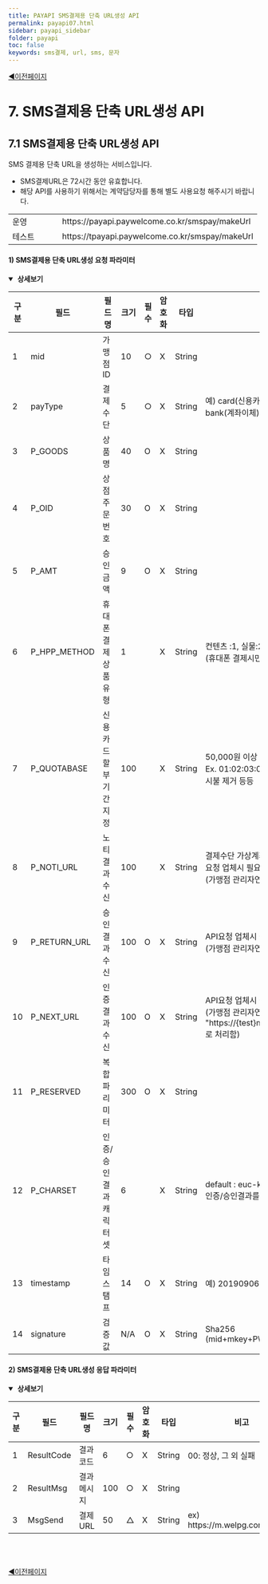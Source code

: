 ```yaml
---
title: PAYAPI SMS결제용 단축 URL생성 API
permalink: payapi07.html
sidebar: payapi_sidebar
folder: payapi
toc: false
keywords: sms결제, url, sms, 문자
---
```


<div style="display: inline-block; width: 100%;">
  <a style="float:left;" href="/payapi06.html">◀이전페이지</a>
</div>

# 7. SMS결제용 단축 URL생성 API

## 7.1 SMS결제용 단축 URL생성 API

SMS 결제용 단축 URL을 생성하는 서비스입니다.

- SMS결제URL은 72시간 동안 유효합니다.
- 해당 API를 사용하기 위해서는 계약담당자를 통해 별도 사용요청 해주시기 바랍니다.

[//]: # (SMS결제용 단축 URL생성 URL)
<table class="tg" style="width: 100%">
  <colgroup>
    <col style="width: 20%">
    <col style="width: 80%">
  </colgroup>
  <tbody>
    <tr>
      <td class="center-align">운영</td>
      <td class="center-align">https://payapi.paywelcome.co.kr/smspay/makeUrl</td>
    </tr>
    <tr>
      <td class="center-align">테스트</td>
      <td class="center-align">https://tpayapi.paywelcome.co.kr/smspay/makeUrl</td>
    </tr>
  </tbody>
</table>

#### 1) SMS결제용 단축 URL생성 요청 파라미터

<details style="cursor:pointer;" open>
<summary><strong>&nbsp;상세보기</strong></summary>
<div markdown="1">

[//]: # (SMS결제용 단축 URL생성 요청)
<table class="tg" style="table-layout: fixed; width: 100%">
<colgroup>
<col style="text-align: center; width: 5%">
<col style="text-align: center; width: 15%">
<col style="text-align: center; width: 15%">
<col style="text-align: center; width: 8%">
<col style="text-align: center; width: 6%">
<col style="text-align: center; width: 8%">
<col style="text-align: center; width: 10%">
<col style="text-align: left; width: 33%">
</colgroup>
<thead>
  <tr>
    <th class="center-align">구분</th>
    <th class="center-align">필드</th>
    <th class="center-align">필드명</th>
    <th class="center-align">크기</th>
    <th class="center-align">필수</th>
    <th class="center-align">암호화</th>
    <th class="center-align">타입</th>
    <th class="left-align">비고</th>
  </tr>
</thead>
<tbody>
  <tr>
    <td class="center-align">1</td>
    <td class="center-align">mid</td>
    <td class="center-align">가맹점ID</td>
    <td class="center-align">10</td>
    <td class="center-align">○</td>
    <td class="center-align">X</td>
    <td class="center-align">String</td>
    <td class="left-align"></td>
  </tr>
  <tr>
    <td class="center-align">2</td>
    <td class="center-align">payType</td>
    <td class="center-align">결제수단</td>
    <td class="center-align">5</td>
    <td class="center-align">○</td>
    <td class="center-align">X</td>
    <td class="center-align">String</td>
    <td class="left-align">예) card(신용카드), hpp(휴대폰), vbank(가상계좌), bank(계좌이체)</td>
  </tr>
  <tr>
    <td class="center-align">3</td>
    <td class="center-align">P_GOODS</td>
    <td class="center-align">상품명</td>
    <td class="center-align">40</td>
    <td class="center-align">O</td>
    <td class="center-align">X</td>
    <td class="center-align">String</td>
    <td class="left-align"></td>
  </tr>
  <tr>
    <td class="center-align">4</td>
    <td class="center-align">P_OID</td>
    <td class="center-align">상점주문번호</td>
    <td class="center-align">30</td>
    <td class="center-align">O</td>
    <td class="center-align">X</td>
    <td class="center-align">String</td>
    <td class="left-align"></td>
  </tr>
  <tr>
    <td class="center-align">5</td>
    <td class="center-align">P_AMT</td>
    <td class="center-align">승인금액</td>
    <td class="center-align">9</td>
    <td class="center-align">O</td>
    <td class="center-align">X</td>
    <td class="center-align">String</td>
    <td class="left-align"></td>
  </tr>
  <tr>
    <td class="center-align">6</td>
    <td class="center-align">P_HPP_METHOD</td>
    <td class="center-align">휴대폰 결제 상품유형</td>
    <td class="center-align">1</td>
    <td class="center-align"></td>
    <td class="center-align">X</td>
    <td class="center-align">String</td>
    <td class="left-align">컨텐츠 :1, 실물:2<br/>(휴대폰 결제시만 사용)</td>
  </tr>
  <tr>
    <td class="center-align">7</td>
    <td class="center-align">P_QUOTABASE</td>
    <td class="center-align">신용카드 할부기간 지정</td>
    <td class="center-align">100</td>
    <td class="center-align"></td>
    <td class="center-align">X</td>
    <td class="center-align">String</td>
    <td class="left-align">50,000원 이상 결제 시, 할부기간 지정 (36개월 MAX)<br/>Ex. 01:02:03:04.. 01은 일시불, 02는 2개월, 99 는 일시불 제거 등등</td>
  </tr>
  <tr>
    <td class="center-align">8</td>
    <td class="center-align">P_NOTI_URL</td>
    <td class="center-align">노티결과수신</td>
    <td class="center-align">100</td>
    <td class="center-align"></td>
    <td class="center-align">X</td>
    <td class="center-align">String</td>
    <td class="left-align">결제수단 가상계좌 입금 확인API<br/>요청 업체시 필요<br/>(가맹점 관리자연동시 필요X)</td>
  </tr>
  <tr>
    <td class="center-align">9</td>
    <td class="center-align">P_RETURN_URL</td>
    <td class="center-align">승인결과수신</td>
    <td class="center-align">100</td>
    <td class="center-align">O</td>
    <td class="center-align">X</td>
    <td class="center-align">String</td>
    <td class="left-align">API요청 업체시 필요<br/>(가맹점 관리자연동시 필요X)</td>
  </tr>
  <tr>
    <td class="center-align">10</td>
    <td class="center-align">P_NEXT_URL</td>
    <td class="center-align">인증결과수신</td>
    <td class="center-align">100</td>
    <td class="center-align">O</td>
    <td class="center-align">X</td>
    <td class="center-align">String</td>
    <td class="left-align">API요청 업체시 필요<br/>(가맹점 관리자연동시<br/>&quot;https://{test}m.paywelcome.co.kr/smsNextUrl.jsp&quot; 로 처리함)</td>
  </tr>
  <tr>
    <td class="center-align">11</td>
    <td class="center-align">P_RESERVED</td>
    <td class="center-align">복합파리미터</td>
    <td class="center-align">300</td>
    <td class="center-align">O</td>
    <td class="center-align">X</td>
    <td class="center-align">String</td>
    <td class="left-align"></td>
  </tr>
  <tr>
    <td class="center-align">12</td>
    <td class="center-align">P_CHARSET</td>
    <td class="center-align">인증/승인 결과 캐릭터셋</td>
    <td class="center-align">6</td>
    <td class="center-align"></td>
    <td class="center-align">X</td>
    <td class="center-align">String</td>
    <td class="left-align">default : euc-kr<br/>인증/승인결과를 utf8로 받기를 원할시 utf8</td>
  </tr>
  <tr>
    <td class="center-align">13</td>
    <td class="center-align">timestamp</td>
    <td class="center-align">타임스탬프</td>
    <td class="center-align">14</td>
    <td class="center-align">O</td>
    <td class="center-align">X</td>
    <td class="center-align">String</td>
    <td class="left-align">예) 20190906110100</td>
  </tr>
  <tr>
    <td class="center-align">14</td>
    <td class="center-align">signature</td>
    <td class="center-align">검증값</td>
    <td class="center-align">N/A</td>
    <td class="center-align">O</td>
    <td class="center-align">X</td>
    <td class="center-align">String</td>
    <td class="left-align">Sha256<br>(mid+mkey+P\_OID+P\_AMT+timestamp)</td>
  </tr>
</tbody>
</table>

</div>
</details>

#### 2) SMS결제용 단축 URL생성 응답 파라미터

<details style="cursor:pointer;" open>
<summary><strong>&nbsp;상세보기</strong></summary>
<div markdown="1">

[//]: # (SMS결제용 단축 URL생성 응답 파라미터)
<table class="tg" style="table-layout: fixed; width: 100%">
<colgroup>
<col style="text-align: center; width: 5%">
<col style="text-align: center; width: 15%">
<col style="text-align: center; width: 15%">
<col style="text-align: center; width: 8%">
<col style="text-align: center; width: 6%">
<col style="text-align: center; width: 8%">
<col style="text-align: center; width: 10%">
<col style="text-align: left; width: 33%">
</colgroup>
<thead>
  <tr>
    <th class="center-align">구분</th>
    <th class="center-align">필드</th>
    <th class="center-align">필드명</th>
    <th class="center-align">크기</th>
    <th class="center-align">필수</th>
    <th class="center-align">암호화</th>
    <th class="center-align">타입</th>
    <th class="left-align">비고</th>
  </tr>
</thead>
<tbody>
  <tr>
    <td class="center-align">1</td>
    <td class="center-align">ResultCode</td>
    <td class="center-align">결과코드</td>
    <td class="center-align">6</td>
    <td class="center-align">○</td>
    <td class="center-align">X</td>
    <td class="center-align">String</td>
    <td class="left-align">00: 정상, 그 외 실패</td>
  </tr>
  <tr>
    <td class="center-align">2</td>
    <td class="center-align">ResultMsg</td>
    <td class="center-align">결과메시지</td>
    <td class="center-align">100</td>
    <td class="center-align">○</td>
    <td class="center-align">X</td>
    <td class="center-align">String</td>
    <td class="left-align"></td>
  </tr>
  <tr>
    <td class="center-align">3</td>
    <td class="center-align">MsgSend</td>
    <td class="center-align">결제URL</td>
    <td class="center-align">50</td>
    <td class="center-align">△</td>
    <td class="center-align">X</td>
    <td class="center-align">String</td>
    <td class="left-align">ex) https://m.welpg.com/s/97T9</td>
  </tr>
</tbody>
</table>

</div>
</details>

<div style="display: inline-block; width: 100%; margin-top: 50px;">
  <a style="float:left;" href="/payapi06.html">◀이전페이지</a>
</div>

